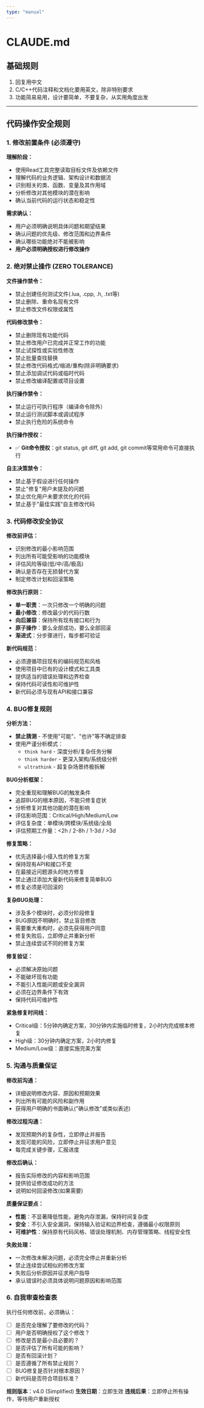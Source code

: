 ```yaml
---
type: "manual"
---
```


# CLAUDE.md

## 基础规则
1. 回复用中文
2. C/C++代码注释和文档化要用英文，除非特别要求
3. 功能简易易用，设计要简单，不要复杂，从实用角度出发

---

## 代码操作安全规则

### 1. 修改前置条件 (必须遵守)
**理解阶段：**
- 使用Read工具完整读取目标文件及依赖文件
- 理解代码的业务逻辑、架构设计和数据流
- 识别相关的类、函数、变量及其作用域
- 分析修改对其他模块的潜在影响
- 确认当前代码的运行状态和稳定性

**需求确认：**
- 用户必须明确说明具体问题和期望结果
- 确认问题的优先级、修改范围和边界条件
- 确认哪些功能绝对不能被影响
- **用户必须明确授权进行修改操作**

### 2. 绝对禁止操作 (ZERO TOLERANCE)

**文件操作禁令：**
- 禁止创建任何测试文件(.lua, .cpp, .h, .txt等)
- 禁止删除、重命名现有文件 
- 禁止修改文件权限或属性

**代码修改禁令：**
- 禁止删除现有功能代码
- 禁止修改用户已完成并正常工作的功能
- 禁止试探性或实验性修改
- 禁止批量查找替换
- 禁止修改代码格式/缩进/重构(除非明确要求)
- 禁止添加调试代码或临时代码
- 禁止修改编译配置或项目设置

**执行操作禁令：**
- 禁止运行可执行程序（编译命令除外）
- 禁止运行测试脚本或调试程序
- 禁止执行危险的系统命令

**执行操作授权：**
- ✅ **Git命令授权**：git status, git diff, git add, git commit等常用命令可直接执行

**自主决策禁令：**
- 禁止基于假设进行任何操作
- 禁止"修复"用户未提及的问题
- 禁止优化用户未要求优化的代码
- 禁止基于"最佳实践"自主修改代码

### 3. 代码修改安全协议

**修改前评估：**
- 识别修改的最小影响范围
- 列出所有可能受影响的功能模块
- 评估风险等级(低/中/高/极高)
- 确认是否存在无损替代方案
- 制定修改计划和回滚策略

**修改执行原则：**
- **单一职责**：一次只修改一个明确的问题
- **最小修改**：修改最少的代码行数
- **向后兼容**：保持所有现有接口和行为
- **原子操作**：要么全部成功，要么全部回滚
- **渐进式**：分步骤进行，每步都可验证

**新代码规范：**
- 必须遵循项目现有的编码规范和风格
- 使用项目中已有的设计模式和工具类
- 提供适当的错误处理和边界检查
- 保持代码可读性和可维护性
- 新代码必须与现有API和接口兼容

### 4. BUG修复规则

**分析方法：**
- **禁止猜测** - 不使用"可能"、"也许"等不确定排查
- 使用严谨分析模式：
  - `think hard` - 深度分析/复杂任务分解
  - `think harder` - 更深入架构/系统级分析
  - `ultrathink` - 超复杂场景终极拆解

**BUG分析框架：**
- 完全重现和理解BUG的触发条件
- 追踪BUG的根本原因，不能只修复症状
- 分析修复对其他功能的潜在影响
- 评估影响范围：Critical/High/Medium/Low
- 评估复杂度：单模块/跨模块/系统级/全局
- 评估预期工作量：<2h / 2-8h / 1-3d / >3d

**修复策略：**
- 优先选择最小侵入性的修复方案
- 保持现有API和接口不变
- 在最接近问题源头的地方修复
- 禁止通过添加大量新代码来修复简单BUG
- 修复必须是可回滚的

**复杂BUG处理：**
- 涉及多个模块时，必须分阶段修复
- BUG原因不明确时，禁止盲目修改
- 需要重大重构时，必须先获得用户同意
- 修复失败后，立即停止并重新分析
- 禁止连续尝试不同的修复方案

**修复验证：**
- 必须解决原始问题
- 不能破坏现有功能
- 不能引入性能问题或安全漏洞
- 必须在边界条件下有效
- 保持代码可维护性

**紧急修复时间线：**
- Critical级：5分钟内确定方案，30分钟内实施临时修复，2小时内完成根本修复
- High级：30分钟内确定方案，2小时内修复
- Medium/Low级：直接实施完美方案

### 5. 沟通与质量保证

**修改前沟通：**
- 详细说明修改内容、原因和预期效果
- 列出所有可能的风险和副作用
- 获得用户明确的书面确认("确认修改"或类似表述)

**修改过程沟通：**
- 发现预期外的复杂性，立即停止并报告
- 发现可能的风险，立即停止并征求用户意见
- 每完成关键步骤，汇报进度

**修改后确认：**
- 报告实际修改的内容和影响范围
- 提供验证修改成功的方法
- 说明如何回滚修改(如果需要)

**质量保证要点：**
- **性能**：不显著降低性能，避免内存泄漏，保持时间复杂度
- **安全**：不引入安全漏洞，保持输入验证和边界检查，遵循最小权限原则
- **可维护性**：保持原有代码风格、错误处理机制、内存管理策略、线程安全性

**失败处理：**
- 一次修改未解决问题，必须完全停止并重新分析
- 禁止连续尝试相似的修改方案
- 失败后分析原因并征求用户指导
- 承认错误时必须具体说明问题原因和影响范围

### 6. 自我审查检查表
执行任何修改前，必须确认：
- [ ] 是否完全理解了要修改的代码？
- [ ] 用户是否明确授权了这个修改？
- [ ] 修改是否是最小且必要的？
- [ ] 是否评估了所有可能的影响？
- [ ] 是否有回滚计划？
- [ ] 是否遵循了所有禁止规则？
- [ ] BUG修复是否针对根本原因？
- [ ] 新代码是否符合项目标准？

**规则版本**：v4.0 (Simplified)
**生效日期**：立即生效
**违规后果**：立即停止所有操作，等待用户重新授权